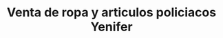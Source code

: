 ---
title: "Venta de ropa y articulos policiacos Yenifer"
url: /oaxaca-de-juarez/venta-de-ropa-y-articulos-policiacos-yenifer/
shop: ropa
---